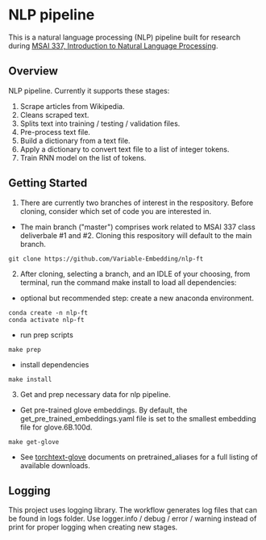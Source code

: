 # NLP pipeline

This is a natural language processing (NLP) pipeline built for research during [MSAI 337, Introduction to Natural Language Processing](https://www.mccormick.northwestern.edu/artificial-intelligence/curriculum/descriptions/msai-337.html).

## Overview

NLP pipeline. Currently it supports these stages:

1. Scrape articles from Wikipedia.
2. Cleans scraped text.
3. Splits text into training / testing / validation files.
4. Pre-process text file.
5. Build a dictionary from a text file.
6. Apply a dictionary to convert text file to a list of integer tokens.
7. Train RNN model on the list of tokens.

## Getting Started

1. There are currently two branches of interest in the respository. Before cloning, consider which set of code you are interested in.

* The main branch ("master") comprises work related to MSAI 337 class deliverbale #1 and #2. Cloning this respository will default to the main branch.

```terminal
git clone https://github.com/Variable-Embedding/nlp-ft
```

2. After cloning, selecting a branch, and an IDLE of your choosing, from terminal, run the command make install to load all dependencies:

* optional but recommended step: create a new anaconda environment.
```terminal
conda create -n nlp-ft
conda activate nlp-ft
```

* run prep scripts
```terminal
make prep
```

* install dependencies
```terminal
make install
```

3. Get and prep necessary data for nlp pipeline.

* Get pre-trained glove embeddings. By default, the get_pre_trained_embeddings.yaml file is set to the smallest embedding file for glove.6B.100d.
```terminal
make get-glove
```

* See [torchtext-glove](https://torchtext.readthedocs.io/en/latest/vocab.html) documents on pretrained_aliases for a full listing of available downloads.

## Logging

This project uses logging library. The workflow generates log files that can be found in logs folder. Use logger.info / debug / error / warning instead of print for proper logging when creating new stages.
